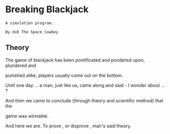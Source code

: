 # Breaking Blackjack

```
A simulation program.

By dxb The Space Cowboy 
```

## Theory

The game of blackjack has been pontificated and pondered upon, plundered and

punished alike, players usually come out on the bottom.

Until one day ... a man, just like us, came along and said - I wonder about ... ?

And then we came to conclude (through theory and scientific method) that the

game was winnable.

And here we are.  To prove , or disprove , man's said theory.

